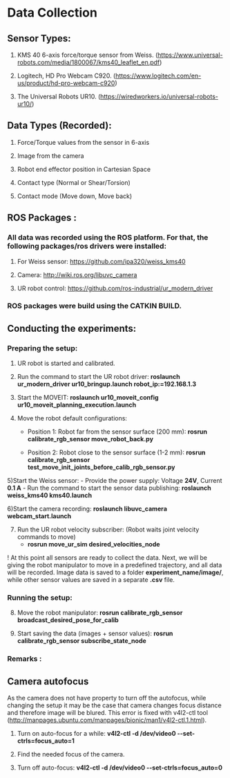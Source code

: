 # Data Collection

## Sensor Types:

1) KMS 40 6-axis force/torque sensor from Weiss. (https://www.universal-robots.com/media/1800067/kms40_leaflet_en.pdf) 

2) Logitech, HD Pro Webcam C920. (https://www.logitech.com/en-us/product/hd-pro-webcam-c920)

3) The Universal Robots UR10. (https://wiredworkers.io/universal-robots-ur10/)


## Data Types (Recorded):

1) Force/Torque values from the sensor in 6-axis
 
2) Image from the camera

3) Robot end effector position in Cartesian Space

4) Contact type (Normal or Shear/Torsion)

4) Contact mode (Move down, Move back)


## ROS Packages :

### All data was recorded using the ROS platform. For that, the following packages/ros drivers were installed:


1) For Weiss sensor: https://github.com/ipa320/weiss_kms40

2) Camera: http://wiki.ros.org/libuvc_camera
 
3) UR robot control: https://github.com/ros-industrial/ur_modern_driver


### ROS packages were build using the CATKIN BUILD. 


## Conducting the experiments:

### Preparing the setup:

1) UR robot is started and calibrated. 

2) Run the command to start the UR robot driver: **roslaunch ur_modern_driver ur10_bringup.launch robot_ip:=192.168.1.3**

3) Start the MOVEIT: **roslaunch ur10_moveit_config ur10_moveit_planning_execution.launch** 

4) Move the robot default configurations:
	- Position 1: Robot far from the sensor surface (200 mm): **rosrun calibrate_rgb_sensor move_robot_back.py**
	 
	- Position 2: Robot close to the sensor surface (1-2 mm): **rosrun calibrate_rgb_sensor test_move_init_joints_before_calib_rgb_sensor.py**

5)Start the Weiss sensor: 
	- Provide the power supply: Voltage **24V**, Current **0.1 A** 
	- Run the command to start the sensor data publishing: **roslaunch weiss_kms40 kms40.launch** 

6)Start the camera recording: **roslaunch libuvc_camera webcam_start.launch**


7) Run the UR robot velocity subscriber: (Robot waits joint velocity commands to move)
	- **rosrun move_ur_sim desired_velocities_node**

! At this point all sensors are ready to collect the data. Next, we will be giving the robot manipulator to move in a predefined trajectory, and all data will be recorded. Image data is saved to a folder **experiment_name/image/**, while other sensor values are saved in a separate **.csv** file. 


### Running the setup: 

8) Move the robot manipulator: **rosrun calibrate_rgb_sensor broadcast_desired_pose_for_calib**

9) Start saving the data (images + sensor values): **rosrun calibrate_rgb_sensor subscribe_state_node**


### Remarks :


## Camera autofocus

As the camera does not have property to turn off the autofocus, while changing the setup it may be the case that camera changes focus distance and therefore image will be blured. This error is fixed with v4l2-ctl tool (http://manpages.ubuntu.com/manpages/bionic/man1/v4l2-ctl.1.html).

1) Turn on auto-focus for a while: **v4l2-ctl -d /dev/video0 --set-ctrls=focus_auto=1**

2) Find the needed focus of the camera. 

3) Turn off auto-focus: **v4l2-ctl -d /dev/video0 --set-ctrls=focus_auto=0**

